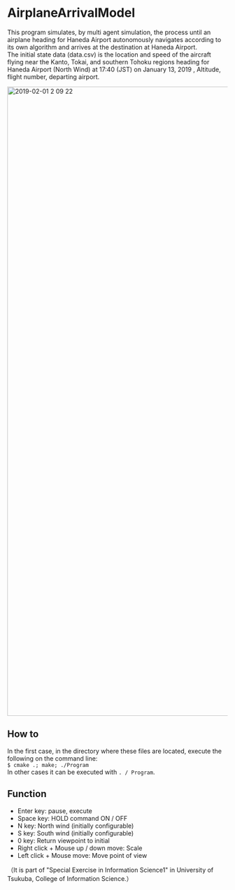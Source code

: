 # AirplaneArrivalModel

This program simulates, by multi agent simulation, the process until an airplane heading for Haneda Airport autonomously navigates according to its own algorithm and arrives at the destination at Haneda Airport.  
The initial state data (data.csv) is the location and speed of the aircraft flying near the Kanto, Tokai, and southern Tohoku regions heading for Haneda Airport (North Wind) at 17:40 (JST) on January 13, 2019 , Altitude, flight number, departing airport.  

<img width="1440" alt="2019-02-01 2 09 22" src="https://user-images.githubusercontent.com/40795078/52071471-7056cd80-25c6-11e9-9f49-423a16c5e218.png">

## How to  

In the first case, in the directory where these files are located, execute the following on the command line:  
`$ cmake .; make; ./Program`  
In other cases it can be executed with `. / Program`.

## Function

- Enter key: pause, execute  
- Space key: HOLD command ON / OFF  
- N key: North wind (initially configurable)  
- S key: South wind (initially configurable)  
- 0 key: Return viewpoint to initial  
- Right click + Mouse up / down move: Scale  
- Left click + Mouse move: Move point of view

（It is part of "Special Exercise in Information Science1" in University of Tsukuba, College of Information Science.）
